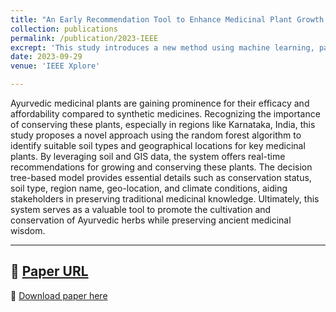 ```yaml
---
title: "An Early Recommendation Tool to Enhance Medicinal Plant Growth based on GIS and Soil Data"
collection: publications
permalink: /publication/2023-IEEE
excrept: 'This study introduces a new method using machine learning, particularly the random forest algorithm, to pinpoint ideal soil types and locations for medicinal plants in Karnataka, India. This system proposes real-time recommendations for cultivation and conservation efforts, promoting the preservation of traditional medicinal knowledge and the cultivation of herbs aligned with Ayurveda.'
date: 2023-09-29
venue: 'IEEE Xplore'

---
```

Ayurvedic medicinal plants are gaining prominence for their efficacy and affordability compared to synthetic medicines. Recognizing the importance of conserving these plants, especially in regions like Karnataka, India, this study proposes a novel approach using the random forest algorithm to identify suitable soil types and geographical locations for key medicinal plants. By leveraging soil and GIS data, the system offers real-time recommendations for growing and conserving these plants. The decision tree-based model provides essential details such as conservation status, soil type, region name, geo-location, and climate conditions, aiding stakeholders in preserving traditional medicinal knowledge. Ultimately, this system serves as a valuable tool to promote the cultivation and conservation of Ayurvedic herbs while preserving ancient medicinal wisdom.

---
📑 [Paper URL](https://ieeexplore.ieee.org/abstract/document/10262541)
---
🔗 [Download paper here](https://www.researchgate.net/profile/Suryateja-Challa-2/publication/374320815_An_Early_Recommendation_Tool_to_Enhance_Medicinal_Plant_Growth_based_on_GIS_and_Soil_Data/links/653bc9043cc79d48c5b148e9/An-Early-Recommendation-Tool-to-Enhance-Medicinal-Plant-Growth-based-on-GIS-and-Soil-Data.pdf?origin=publicationDetail&_sg%5B0%5D=JKMxRd2M2rkXnhzvfbiCfJsfB_hplNrXVOLbhmenDsS-yCJunzA_vJ9Ax3lez2wcjPZjA6gpx7W53X_echOcKQ.kTrGsSdrM6zJmDrIwtAYae9tpCh_Bx7CTtYcZZCr9Byzgrn3hrhC-Lg7dC3cbhyZ2o2ZGew2E0CCuXhR9aeEDQ&_sg%5B1%5D=aTCSwVRwc6QU2WrkS0SsoeSbAHnXnLKLYJesJTr2H7TwZ5L61AzhOT2ls1I45O2XL1vxV0zujM_K3HebGbJmtFzN2K_lTVRXP7zVNMMpKylf.kTrGsSdrM6zJmDrIwtAYae9tpCh_Bx7CTtYcZZCr9Byzgrn3hrhC-Lg7dC3cbhyZ2o2ZGew2E0CCuXhR9aeEDQ&_iepl=&_rtd=eyJjb250ZW50SW50ZW50IjoibWFpbkl0ZW0ifQ%3D%3D&_tp=eyJjb250ZXh0Ijp7ImZpcnN0UGFnZSI6ImhvbWUiLCJwYWdlIjoicHVibGljYXRpb24iLCJwcmV2aW91c1BhZ2UiOiJwcm9maWxlIiwicG9zaXRpb24iOiJwYWdlSGVhZGVyIn19)
